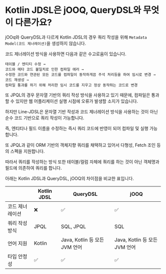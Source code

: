 # Kotlin JDSL은 jOOQ, QueryDSL와 무엇이 다른가요?

jOOq와 QueryDSL과 다르게 Kotlin JDSL의 경우 쿼리 작성을 위해 `Metadata Model(코드 제너레이션)`을 생성하지 않습니다.

코드 제너레이션 방식을 사용하면 다음과 같은 수고로움이 있습니다.

```
테이블 / 엔티티 수정 →
코드와 메타 코드 불일치로 인한 컴파일 에러 →
수정한 코드와 연관된 모든 코드를 컴파일이 동작하게끔 주석 처리등을 하여 임시로 변경 →
코드 재생성 →
컴파일 통과를 하기 위해 처리한 임시 코드를 지우고 정상 동작하는 코드로 변경
```

또 JPQL의 경우 문자열 기반의 쿼리 작성 방식을 사용하고 있기 때문에, 컴파일은 통과할 수 있지만 웹 어플리케이션 실행 시점에 오류가 발생할 소지가 있습니다.

하지만 Line-JDSL은 문자열 기반 작성과 코드 제너레이션 방식을 사용하는 것이 아닌 순수 코드 기반으로 쿼리 작성이 가능합니다.

즉, 엔티티나 필드 이름을 수정하는 즉시 쿼리 코드에 반영이 되어 컴파일 및 실행 가능합니다.

또 JPQL과 같이 ORM 기반의 객체지향 쿼리를 채택하고 있어서 다형성, Fetch 조인 등의 스펙을 지원합니다.

따라서 쿼리를 작성하는 방식 또한 테이블/컬럼 자체에 쿼리를 하는 것이 아닌 객체명과 필드에 의존하여 쿼리를 합니다.

아래는 Kotlin JDSL과 QueryDSL, jOOQ의 차이점을 비교한 표입니다.

|          | Kotlin JDSL | QueryDSL                 | jOOQ                     |
|----------|-------------|--------------------------|--------------------------|
| 코드 제너레이션 | ❌           | ✅                        | ✅                        |
| 쿼리 작성 방식 | JPQL        | SQL, JPQL                | SQL                      |
| 언어 지원    | Kotlin      | Java, Kotlin 등 모든 JVM 언어 | Java, Kotlin 등 모든 JVM 언어 |
| 타입 안정성   | ✅           | ✅                        | ✅                        |
